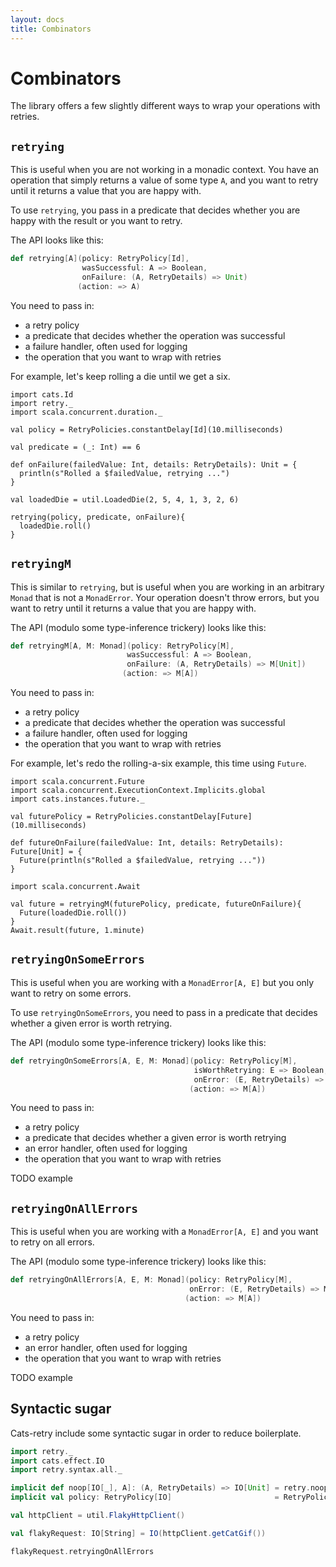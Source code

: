 ```yaml
---
layout: docs
title: Combinators
---
```


# Combinators

The library offers a few slightly different ways to wrap your operations with
retries.

## `retrying`

This is useful when you are not working in a monadic context.  You have an
operation that simply returns a value of some type `A`, and you want to retry
until it returns a value that you are happy with.

To use `retrying`, you pass in a predicate that decides whether you are
happy with the result or you want to retry.

The API looks like this:

```scala
def retrying[A](policy: RetryPolicy[Id],
                wasSuccessful: A => Boolean,
                onFailure: (A, RetryDetails) => Unit)
               (action: => A)
```

You need to pass in:

* a retry policy
* a predicate that decides whether the operation was successful
* a failure handler, often used for logging
* the operation that you want to wrap with retries

For example, let's keep rolling a die until we get a six.

```tut:book
import cats.Id
import retry._
import scala.concurrent.duration._

val policy = RetryPolicies.constantDelay[Id](10.milliseconds)

val predicate = (_: Int) == 6

def onFailure(failedValue: Int, details: RetryDetails): Unit = {
  println(s"Rolled a $failedValue, retrying ...")
}
```

```tut
val loadedDie = util.LoadedDie(2, 5, 4, 1, 3, 2, 6)

retrying(policy, predicate, onFailure){
  loadedDie.roll()
}
```

## `retryingM`

This is similar to `retrying`, but is useful when you are working in an
arbitrary `Monad` that is not a `MonadError`. Your operation doesn't throw
errors, but you want to retry until it returns a value that you are happy with.

The API (modulo some type-inference trickery) looks like this:

```scala
def retryingM[A, M: Monad](policy: RetryPolicy[M],
                          wasSuccessful: A => Boolean,
                          onFailure: (A, RetryDetails) => M[Unit])
                         (action: => M[A])
```

You need to pass in:

* a retry policy
* a predicate that decides whether the operation was successful
* a failure handler, often used for logging
* the operation that you want to wrap with retries

For example, let's redo the rolling-a-six example, this time using `Future`.

```tut:book
import scala.concurrent.Future
import scala.concurrent.ExecutionContext.Implicits.global
import cats.instances.future._

val futurePolicy = RetryPolicies.constantDelay[Future](10.milliseconds)

def futureOnFailure(failedValue: Int, details: RetryDetails): Future[Unit] = {
  Future(println(s"Rolled a $failedValue, retrying ..."))
}
```

```tut
import scala.concurrent.Await

val future = retryingM(futurePolicy, predicate, futureOnFailure){
  Future(loadedDie.roll())
}
Await.result(future, 1.minute)
```

## `retryingOnSomeErrors`

This is useful when you are working with a `MonadError[A, E]` but you only want
to retry on some errors.

To use `retryingOnSomeErrors`, you need to pass in a predicate that decides whether a given error is worth retrying.

The API (modulo some type-inference trickery) looks like this:

```scala
def retryingOnSomeErrors[A, E, M: Monad](policy: RetryPolicy[M],
                                         isWorthRetrying: E => Boolean,
                                         onError: (E, RetryDetails) => M[Unit])
                                        (action: => M[A])
```

You need to pass in:

* a retry policy
* a predicate that decides whether a given error is worth retrying
* an error handler, often used for logging
* the operation that you want to wrap with retries

TODO example

## `retryingOnAllErrors`

This is useful when you are working with a `MonadError[A, E]` and you want to
retry on all errors.

The API (modulo some type-inference trickery) looks like this:

```scala
def retryingOnAllErrors[A, E, M: Monad](policy: RetryPolicy[M],
                                        onError: (E, RetryDetails) => M[Unit])
                                       (action: => M[A])
```

You need to pass in:

* a retry policy
* an error handler, often used for logging
* the operation that you want to wrap with retries

TODO example

## Syntactic sugar

Cats-retry include some syntactic sugar in order to reduce boilerplate.

```scala
import retry._
import cats.effect.IO
import retry.syntax.all._

implicit def noop[IO[_], A]: (A, RetryDetails) => IO[Unit] = retry.noop[IO, A]
implicit val policy: RetryPolicy[IO]                       = RetryPolicies.limitRetries[IO](2)

val httpClient = util.FlakyHttpClient()

val flakyRequest: IO[String] = IO(httpClient.getCatGif())

flakyRequest.retryingOnAllErrors
```
